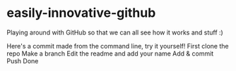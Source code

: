 # easily-innovative-github
Playing around with GitHub so that we can all see how it works and stuff :)

Here's a commit made from the command line, try it yourself!
First clone the repo
Make a branch
Edit the readme and add your name
Add & commit
Push
Done

